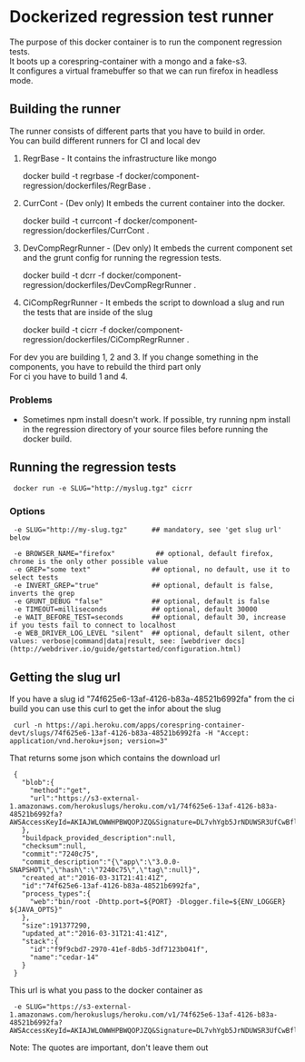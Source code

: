 # Dockerized regression test runner 
The purpose of this docker container is to run the component regression tests.  
It boots up a corespring-container with a mongo and a fake-s3.   
It configures a virtual framebuffer so that we can run firefox in headless mode.  
    

## Building the runner
The runner consists of different parts that you have to build in order.  
You can build different runners for CI and local dev 
 
 1. RegrBase - It contains the infrastructure like mongo 
  
     docker build -t regrbase -f docker/component-regression/dockerfiles/RegrBase .
      
 2. CurrCont - (Dev only) It embeds the current container into the docker.
  
     docker build -t currcont -f docker/component-regression/dockerfiles/CurrCont .
     
 3. DevCompRegrRunner - (Dev only) It embeds the current component set and the grunt config for running the regression tests.
        
     docker build -t dcrr -f docker/component-regression/dockerfiles/DevCompRegrRunner .
        
 4. CiCompRegrRunner - It embeds the script to download a slug and run the tests that are inside of the slug
 
     docker build -t cicrr -f docker/component-regression/dockerfiles/CiCompRegrRunner .
 
 For dev you are building 1, 2 and 3. If you change something in the components, you have to rebuild the third part only  
 For ci you have to build 1 and 4. 
    
### Problems
+ Sometimes npm install doesn't work. If possible, try running npm install in the regression directory of your source files before running the docker build.      
       
## Running the regression tests 
     
     docker run -e SLUG="http://myslug.tgz" cicrr
        
### Options 
     -e SLUG="http://my-slug.tgz"      ## mandatory, see 'get slug url' below
   
     -e BROWSER_NAME="firefox"          ## optional, default firefox, chrome is the only other possible value
     -e GREP="some text"               ## optional, no default, use it to select tests
     -e INVERT_GREP="true"             ## optional, default is false, inverts the grep 
     -e GRUNT_DEBUG "false"            ## optional, default is false
     -e TIMEOUT=milliseconds           ## optional, default 30000
     -e WAIT_BEFORE_TEST=seconds       ## optional, default 30, increase if you tests fail to connect to localhost
     -e WEB_DRIVER_LOG_LEVEL "silent"  ## optional, default silent, other values: verbose|command|data|result, see: [webdriver docs](http://webdriver.io/guide/getstarted/configuration.html)
        
## Getting the slug url 

If you have a slug id "74f625e6-13af-4126-b83a-48521b6992fa" from the ci build you can use this curl to get the infor about the slug  
 
     curl -n https://api.heroku.com/apps/corespring-container-devt/slugs/74f625e6-13af-4126-b83a-48521b6992fa -H "Accept: application/vnd.heroku+json; version=3"
     
That returns some json which contains the download url 
 
     {
       "blob":{
         "method":"get",
         "url":"https://s3-external-1.amazonaws.com/herokuslugs/heroku.com/v1/74f625e6-13af-4126-b83a-48521b6992fa?AWSAccessKeyId=AKIAJWLOWWHPBWQOPJZQ&Signature=DL7vhYgb5JrNDUWSR3UfCwBflFs%3D&Expires=1459959632"
       },
       "buildpack_provided_description":null,
       "checksum":null,
       "commit":"7240c75",
       "commit_description":"{\"app\":\"3.0.0-SNAPSHOT\",\"hash\":\"7240c75\",\"tag\":null}",
       "created_at":"2016-03-31T21:41:41Z",
       "id":"74f625e6-13af-4126-b83a-48521b6992fa",
       "process_types":{
         "web":"bin/root -Dhttp.port=${PORT} -Dlogger.file=${ENV_LOGGER} ${JAVA_OPTS}"
       },
       "size":191377290,
       "updated_at":"2016-03-31T21:41:41Z",
       "stack":{
         "id":"f9f9cbd7-2970-41ef-8db5-3df7123b041f",
         "name":"cedar-14"
       }
     }

This url is what you pass to the docker container as 

     -e SLUG="https://s3-external-1.amazonaws.com/herokuslugs/heroku.com/v1/74f625e6-13af-4126-b83a-48521b6992fa?AWSAccessKeyId=AKIAJWLOWWHPBWQOPJZQ&Signature=DL7vhYgb5JrNDUWSR3UfCwBflFs%3D&Expires=1459959632"   
     
Note: The quotes are important, don't leave them out     
     
      
      

        
